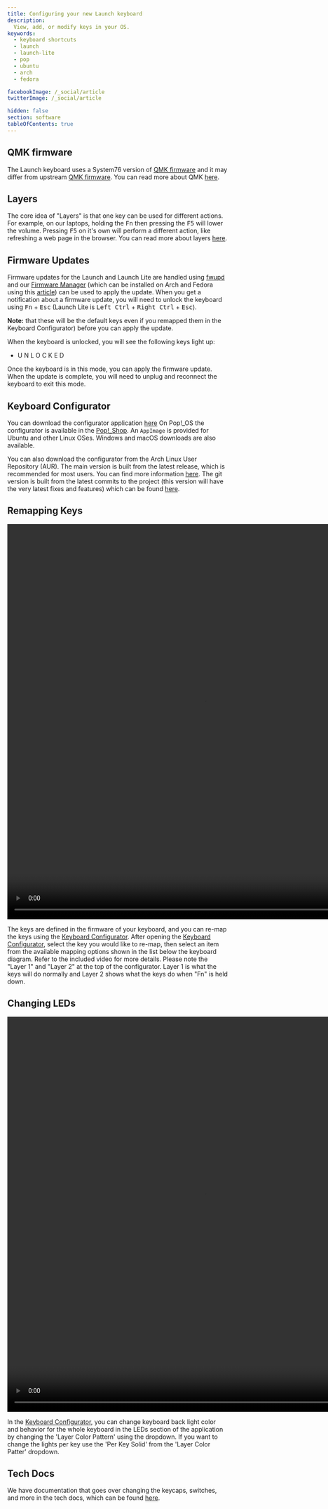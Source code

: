 ```yaml
---
title: Configuring your new Launch keyboard
description:
  View, add, or modify keys in your OS.
keywords:
  - keyboard shortcuts
  - launch
  - launch-lite
  - pop
  - ubuntu
  - arch
  - fedora

facebookImage: /_social/article
twitterImage: /_social/article

hidden: false
section: software
tableOfContents: true
---
```


## QMK firmware

The Launch keyboard uses a System76 version of [QMK firmware](https://github.com/system76/qmk_firmware) and it may differ from upstream [QMK firmware](https://github.com/qmk/qmk_firmware). You can read more about QMK [here](https://github.com/system76/qmk_firmware).

## Layers

The core idea of "Layers" is that one key can be used for different actions. For example, on our laptops, holding the <kbd>Fn</kbd> then pressing the <kbd>F5</kbd> will lower the volume. Pressing <kbd>F5</kbd> on it's own will perform a different action, like refreshing a web page in the browser. You can read more about layers [here](https://docs.qmk.fm/#/feature_layers).

## Firmware Updates

Firmware updates for the Launch and Launch Lite are handled using [fwupd](https://fwupd.org/) and our <u>Firmware Manager</u> (which can be installed on Arch and Fedora using this [article](https://support.system76.com/articles/system76-driver/)) can be used to apply the update. When you get a notification about a firmware update, you will need to unlock the keyboard using <kbd>Fn</kbd> + <kbd>Esc</kbd> (Launch Lite is <kbd>Left Ctrl</kbd> + <kbd>Right Ctrl</kbd> + <kbd>Esc</kbd>).

**Note:** that these will be the default keys even if you remapped them in the Keyboard Configurator) before you can apply the update.

When the keyboard is unlocked, you will see the following keys light up:

- U N L O C K E D

Once the keyboard is in this mode, you can apply the firmware update. When the update is complete, you will need to unplug and reconnect the keyboard to exit this mode.

## Keyboard Configurator

You can download the configurator application [here](https://github.com/pop-os/keyboard-configurator/releases) On Pop!\_OS the configurator is available in the <u>Pop!\_Shop</u>. An `AppImage` is provided for Ubuntu and other Linux OSes.  Windows and macOS downloads are also available.

You can also download the configurator from the Arch Linux User Repository (AUR). The main version is built from the latest release, which is recommended for most users. You can find more information [here](https://aur.archlinux.org/packages/system76-keyboard-configurator). The git version is built from the latest commits to the project (this version will have the very latest fixes and features) which can be found [here](https://aur.archlinux.org/packages/keyboard-configurator-git/).

## Remapping Keys

<video width="900" height="900" controls>
  <source src="/files/launch-keyboard/remapping-function-keys.webm" type="video/mp4">
</video>

The keys are defined in the firmware of your keyboard, and you can re-map the keys using the <u>Keyboard Configurator</u>. After opening the <u>Keyboard Configurator</u>, select the key you would like to re-map, then select an item from the available mapping options shown in the list below the keyboard diagram. Refer to the included video for more details. Please note the "Layer 1" and "Layer 2" at the top of the configurator. Layer 1 is what the keys will do normally and Layer 2 shows what the keys do when "Fn" is held down.

## Changing LEDs

<video width="900" height="900" controls>
  <source src="/files/launch-keyboard/video-soothing.mp4" type="video/mp4">
</video>

In the <u>Keyboard Configurator</u>, you can change keyboard back light color and behavior for the whole keyboard in the LEDs section of the application by changing the 'Layer Color Pattern' using the dropdown. If you want to change the lights per key use the 'Per Key Solid' from the 'Layer Color Patter' dropdown.

## Tech Docs

We have documentation that goes over changing the keycaps, switches, and more in the tech docs, which can be found [here](https://tech-docs.system76.com/models/launch_1/repairs.html).
